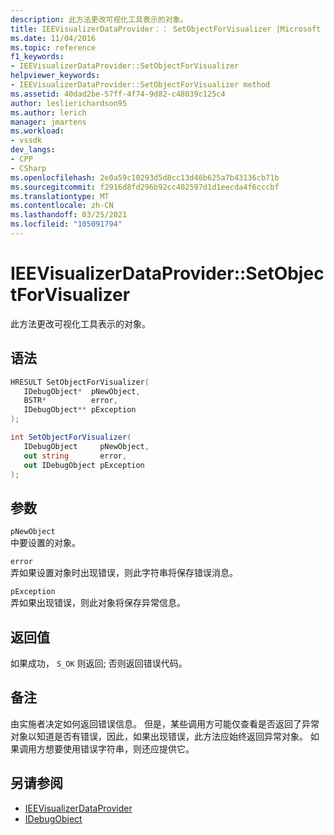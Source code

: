 ```yaml
---
description: 此方法更改可视化工具表示的对象。
title: IEEVisualizerDataProvider：： SetObjectForVisualizer |Microsoft Docs
ms.date: 11/04/2016
ms.topic: reference
f1_keywords:
- IEEVisualizerDataProvider::SetObjectForVisualizer
helpviewer_keywords:
- IEEVisualizerDataProvider::SetObjectForVisualizer method
ms.assetid: 40dad2be-57ff-4f74-9d82-c48039c125c4
author: leslierichardson95
ms.author: lerich
manager: jmartens
ms.workload:
- vssdk
dev_langs:
- CPP
- CSharp
ms.openlocfilehash: 2e0a59c10293d5d8cc13d46b625a7b43136cb71b
ms.sourcegitcommit: f2916d8fd296b92cc402597d1d1eecda4f6cccbf
ms.translationtype: MT
ms.contentlocale: zh-CN
ms.lasthandoff: 03/25/2021
ms.locfileid: "105091794"
---
```

# <a name="ieevisualizerdataprovidersetobjectforvisualizer"></a>IEEVisualizerDataProvider::SetObjectForVisualizer
此方法更改可视化工具表示的对象。

## <a name="syntax"></a>语法

```cpp
HRESULT SetObjectForVisualizer(
   IDebugObject*  pNewObject,
   BSTR*          error,
   IDebugObject** pException
);
```

```csharp
int SetObjectForVisualizer(
   IDebugObject     pNewObject,
   out string       error,
   out IDebugObject pException
);
```

## <a name="parameters"></a>参数
`pNewObject`\
中要设置的对象。

`error`\
弄如果设置对象时出现错误，则此字符串将保存错误消息。

`pException`\
弄如果出现错误，则此对象将保存异常信息。

## <a name="return-value"></a>返回值
 如果成功， `S_OK` 则返回; 否则返回错误代码。

## <a name="remarks"></a>备注
 由实施者决定如何返回错误信息。 但是，某些调用方可能仅查看是否返回了异常对象以知道是否有错误，因此，如果出现错误，此方法应始终返回异常对象。 如果调用方想要使用错误字符串，则还应提供它。

## <a name="see-also"></a>另请参阅
- [IEEVisualizerDataProvider](../../../extensibility/debugger/reference/ieevisualizerdataprovider.md)
- [IDebugObject](../../../extensibility/debugger/reference/idebugobject.md)
